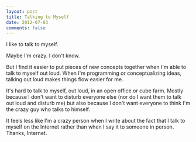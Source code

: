 ```yaml
---
layout: post
title: Talking to Myself
date: 2012-07-03
comments: false
---
```


I like to talk to myself.

Maybe I'm crazy.  I don't know.

But I find it easier to put pieces of new concepts together when I'm able to
talk to myself out loud.  When I'm programming or conceptualizing ideas,
talking out loud makes things flow easier for me.

It's hard to talk to myself, out loud, in an open office or cube farm.  Mostly
because I don't want to disturb everyone else (nor do I want them to talk
out loud and disturb me) but also because I don't want everyone to think I'm
the crazy guy who talks to himself.

It feels less like I'm a crazy person when I write about the fact that I talk to myself
on the Internet rather than when I say it to someone in person.  Thanks, Internet.

